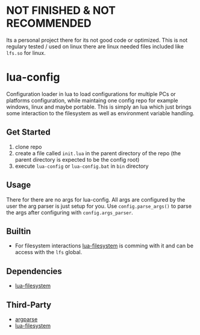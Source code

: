# NOT FINISHED & NOT RECOMMENDED
Its a personal project there for its not good code or optimized.
This is not regulary tested / used on linux there are linux needed files included like `lfs.so` for linux.

# lua-config
Configuration loader in lua to load configurations for multiple PCs or platforms configuration, while maintaing one config repo for example windows, linux and maybe portable.
This is simply an lua which just brings some interaction to the filesystem as well as environment variable handling.

## Get Started
1. clone repo
2. create a file called `init.lua` in the parent directory of the repo (the parent directory is expected to be the config root)
3. execute `lua-config` or `lua-config.bat` in `bin` directory

## Usage
There for there are no args for lua-config.
All args are configured by the user the arg parser is just setup for you.
Use `config.parse_args()` to parse the args after configuring with `config.args_parser`.

## Builtin
- For filesystem interactions [lua-filesystem](https://lunarmodules.github.io/luafilesystem) is comming with it and can be access with the `lfs` global.

## Dependencies
- [lua-filesystem](https://lunarmodules.github.io/luafilesystem)

## Third-Party
- [argparse](https://github.com/mpeterv/argparse)
- [lua-filesystem](https://lunarmodules.github.io/luafilesystem)
